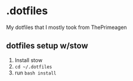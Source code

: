 # .dotfiles
My dotfiles that I mostly took from ThePrimeagen

## dotfiles setup w/stow
1. Install stow
2. `cd ~/.dotfiles`
3. run `bash install` 
